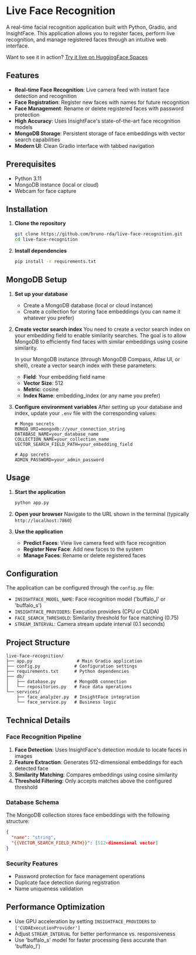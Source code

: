 # Live Face Recognition

A real-time facial recognition application built with Python, Gradio, and InsightFace. This application allows you to register faces, perform live recognition, and manage registered faces through an intuitive web interface.

Want to see it in action?
[Try it live on HuggingFace Spaces](https://huggingface.co/spaces/br1rda/live-face-recognition)


## Features

- **Real-time Face Recognition**: Live camera feed with instant face detection and recognition
- **Face Registration**: Register new faces with names for future recognition
- **Face Management**: Rename or delete registered faces with password protection
- **High Accuracy**: Uses InsightFace's state-of-the-art face recognition models
- **MongoDB Storage**: Persistent storage of face embeddings with vector search capabilities
- **Modern UI**: Clean Gradio interface with tabbed navigation

## Prerequisites

- Python 3.11
- MongoDB instance (local or cloud)
- Webcam for face capture

## Installation

1. **Clone the repository**
   ```bash
   git clone https://github.com/bruno-rda/live-face-recognition.git
   cd live-face-recognition
   ```

2. **Install dependencies**
   ```bash
   pip install -r requirements.txt
   ```

## MongoDB Setup

1. **Set up your database**
   - Create a MongoDB database (local or cloud instance)
   - Create a collection for storing face embeddings (you can name it whatever you prefer)

2. **Create vector search index**
   You need to create a vector search index on your embedding field to enable similarity searches. The goal is to allow MongoDB to efficiently find faces with similar embeddings using cosine similarity.
   
   In your MongoDB instance (through MongoDB Compass, Atlas UI, or shell), create a vector search index with these parameters:
   - **Field**: Your embedding field name
   - **Vector Size**: 512
   - **Metric**: cosine
   - **Index Name**: embedding_index (or any name you prefer)

3. **Configure environment variables**
   After setting up your database and index, update your `.env` file with the corresponding values:
   ```env
   # Mongo secrets
   MONGO_URI=mongodb://your_connection_string
   DATABASE_NAME=your_database_name
   COLLECTION_NAME=your_collection_name
   VECTOR_SEARCH_FIELD_PATH=your_embedding_field

   # App secrets
   ADMIN_PASSWORD=your_admin_password
   ```

## Usage

1. **Start the application**
   ```bash
   python app.py
   ```

2. **Open your browser**
   Navigate to the URL shown in the terminal (typically `http://localhost:7860`)

3. **Use the application**
   - **Predict Faces**: View live camera feed with face recognition
   - **Register New Face**: Add new faces to the system
   - **Manage Faces**: Rename or delete registered faces

## Configuration

The application can be configured through the `config.py` file:

- `INSIGHTFACE_MODEL_NAME`: Face recognition model ('buffalo_l' or 'buffalo_s')
- `INSIGHTFACE_PROVIDERS`: Execution providers (CPU or CUDA)
- `FACE_SEARCH_THRESHOLD`: Similarity threshold for face matching (0.75)
- `STREAM_INTERVAL`: Camera stream update interval (0.1 seconds)

## Project Structure

```
live-face-recognition/
├── app.py                 # Main Gradio application
├── config.py             # Configuration settings
├── requirements.txt      # Python dependencies
├── db/
│   ├── database.py       # MongoDB connection
│   └── repositories.py   # Face data operations
└── services/
    ├── face_analyzer.py  # InsightFace integration
    └── face_service.py   # Business logic
```

## Technical Details

### Face Recognition Pipeline

1. **Face Detection**: Uses InsightFace's detection module to locate faces in images
2. **Feature Extraction**: Generates 512-dimensional embeddings for each detected face
3. **Similarity Matching**: Compares embeddings using cosine similarity
4. **Threshold Filtering**: Only accepts matches above the configured threshold

### Database Schema

The MongoDB collection stores face embeddings with the following structure:
```json
{
  "name": "string",
  "{{VECTOR_SEARCH_FIELD_PATH}}": [512-dimensional vector]
}
```

### Security Features

- Password protection for face management operations
- Duplicate face detection during registration
- Name uniqueness validation

## Performance Optimization

- Use GPU acceleration by setting `INSIGHTFACE_PROVIDERS` to `['CUDAExecutionProvider']`
- Adjust `STREAM_INTERVAL` for better performance vs. responsiveness
- Use 'buffalo_s' model for faster processing (less accurate than 'buffalo_l')